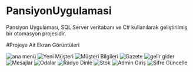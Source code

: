 # PansiyonUygulamasi
Pansiyon Uygulaması, SQL Server veritabanı ve C# kullanılarak geliştirilmiş bir otomasyon projesidir.

#Projeye Ait Ekran Görüntüleri

![ana menü](https://user-images.githubusercontent.com/77548014/119060204-67c67300-b9da-11eb-96fe-855f82938f7c.png)
![Yeni Müşteri ](https://user-images.githubusercontent.com/77548014/119061577-5a5eb800-b9dd-11eb-8bc3-c274dfaf47f6.png)
![Müşteri Bilgileri](https://user-images.githubusercontent.com/77548014/119061618-6cd8f180-b9dd-11eb-8acd-53284f18da76.png)
![Gazete](https://user-images.githubusercontent.com/77548014/119061733-c04b3f80-b9dd-11eb-9d13-56e4a9f6744d.png)
![gelir gider](https://user-images.githubusercontent.com/77548014/119061735-c0e3d600-b9dd-11eb-9119-5e3a6db60496.png)
![Mesajlar](https://user-images.githubusercontent.com/77548014/119061736-c17c6c80-b9dd-11eb-95ed-00b40e328300.png)
![Odalar](https://user-images.githubusercontent.com/77548014/119062316-271d2880-b9df-11eb-8d04-1ca1814c6fbd.png)
![Radyo Dinle](https://user-images.githubusercontent.com/77548014/119061745-c3dec680-b9dd-11eb-9db3-546aa40bfc2b.png)
![Stok](https://user-images.githubusercontent.com/77548014/119061749-c50ff380-b9dd-11eb-8dd6-5492330f0987.png)
![Admin Giriş](https://user-images.githubusercontent.com/77548014/119061654-8417df00-b9dd-11eb-97e7-179f8833c285.png)
![Şifre Güncelle](https://user-images.githubusercontent.com/77548014/119061751-c50ff380-b9dd-11eb-9734-2a2e7f592cf7.png)




